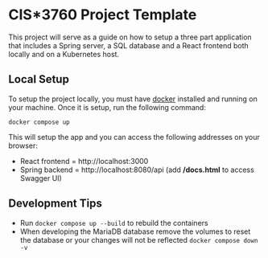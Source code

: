 # CIS*3760 Project Template

This project will serve as a guide on how to setup a three part application that includes a Spring server, a SQL database and a React frontend both locally and on a Kubernetes host.

## Local Setup

To setup the project locally, you must have [docker](https://www.docker.com/products/docker-desktop/) installed and running on your machine. Once it is setup, run the following command:

```
docker compose up
```

This will setup the app and you can access the following addresses on your browser:
- React frontend = http://localhost:3000
- Spring backend = http://localhost:8080/api (add **/docs.html** to access Swagger UI)


## Development Tips
- Run `docker compose up --build` to rebuild the containers
- When developing the MariaDB database remove the volumes to reset the database or your changes will not be reflected `docker compose down -v`
